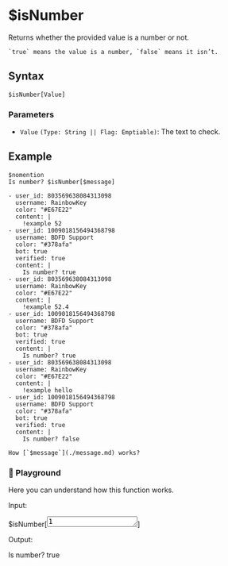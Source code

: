 # $isNumber
Returns whether the provided value is a number or not.

```admonish tip
`true` means the value is a number, `false` means it isn’t.
```

## Syntax
```
$isNumber[Value]
```

### Parameters
- `Value` `(Type: String || Flag: Emptiable)`: The text to check.

## Example
```
$nomention
Is number? $isNumber[$message]
```

``` discord yaml
- user_id: 803569638084313098
  username: RainbowKey
  color: "#E67E22"
  content: |
    !example 52
- user_id: 1009018156494368798
  username: BDFD Support
  color: "#378afa"
  bot: true
  verified: true
  content: |
    Is number? true
- user_id: 803569638084313098
  username: RainbowKey
  color: "#E67E22"
  content: |
    !example 52.4
- user_id: 1009018156494368798
  username: BDFD Support
  color: "#378afa"
  bot: true
  verified: true
  content: |
    Is number? true
- user_id: 803569638084313098
  username: RainbowKey
  color: "#E67E22"
  content: |
    !example hello
- user_id: 1009018156494368798
  username: BDFD Support
  color: "#378afa"
  bot: true
  verified: true
  content: |
    Is number? false
```

```admonish question title="What is this?"
How [`$message`](./message.md) works?
```

<div class=function-playground>
  <h3>🤖 Playground</h3>
  <p>Here you can understand how this function works.</p>
  <div class="function-input">
    <p>Input:</p>
    <span id="play-code">$isNumber[<textarea id="play-input" rows="1" maxlength="20" oninput="isNumberPlayground(this.value)">1</textarea>]</span>
  </div>
  <div class="function-output">
    <p>Output:</p>
    <span id="play-output">Is number? true</span>
  </div>
</div>
